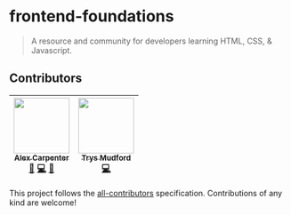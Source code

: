 # frontend-foundations

> A resource and community for developers learning HTML, CSS, & Javascript.

## Contributors

<!-- ALL-CONTRIBUTORS-LIST:START - Do not remove or modify this section -->
<!-- prettier-ignore -->
| [<img src="https://avatars1.githubusercontent.com/u/825855?v=4" width="100px;"/><br /><sub><b>Alex Carpenter</b></sub>](https://alexcarpenter.me)<br />[📖](https://github.com/alexcarpenter/frontend-foundations/commits?author=alexcarpenter "Documentation") [💻](https://github.com/alexcarpenter/frontend-foundations/commits?author=alexcarpenter "Code") [🤔](#ideas-alexcarpenter "Ideas, Planning, & Feedback") | [<img src="https://avatars3.githubusercontent.com/u/3533780?v=4" width="100px;"/><br /><sub><b>Trys Mudford</b></sub>](https://www.trysmudford.com)<br />[💻](https://github.com/alexcarpenter/frontend-foundations/commits?author=trys "Code") |
| :---: | :---: |
<!-- ALL-CONTRIBUTORS-LIST:END -->

This project follows the [all-contributors](https://github.com/kentcdodds/all-contributors) specification. Contributions of any kind are welcome!

